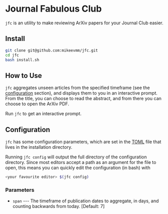 # Journal Fabulous Club

`jfc` is an utility to make reviewing ArXiv papers for your Journal Club easier.

## Install

```bash
git clone git@github.com:mikeevmm/jfc.git
cd jfc
bash install.sh
```

## How to Use

`jfc` aggregates unseen articles from the specified timeframe (see the
[configuration](##configuration) section), and displays them to you in an
interactive prompt. From the title, you can choose to read the abstract, and
from there you can choose to open the ArXiv PDF.

Run `jfc` to get an interactive prompt.

## Configuration

`jfc` has some configuration parameters, which are set in the [TOML][TOML] file
that lives in the installation directory.

Running `jfc config` will output the full directory of the configuration
directory. Since most editors accept a path as an argument for the file to open,
this means you can quickly edit the configuration (in bash) with

```bash
<your favourite editor> $(jfc config)
```

### Parameters

 * `span` --- The timeframe of publication dates to aggregate, in days, and
    counting backwards from today. [Default: 7]

[TOML]: https://en.wikipedia.org/wiki/TOML
